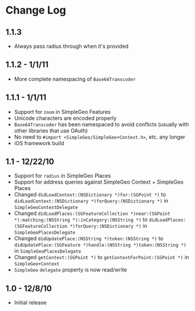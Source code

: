 # Change Log

## 1.1.3
* Always pass radius through when it's provided

## 1.1.2 - 1/1/11
* More complete namespacing of `Base64Transcoder`

## 1.1.1 - 1/1/11
* Support for `zoom` in SimpleGeo Features
* Unicode characters are encoded properly 
* `Base64Transcoder` has been namespaced to avoid conflicts (usually with other
  libraries that use OAuth) 
* No need to `#import <SimpleGeo/SimpleGeo+Context.h>`, etc. any longer
* iOS framework build

## 1.1 - 12/22/10

* Support for `radius` in SimpleGeo Places
* Support for address queries against SimpleGeo Context + SimpleGeo Places
* Changed `didLoadContext:(NSDictionary *)for:(SGPoint *)` to
  `didLoadContext:(NSDictionary *)forQuery:(NSDictionary *)` in
  `SimpleGeoContextDelegate`
* Changed `didLoadPlaces:(SGFeatureCollection *)near:(SGPoint *):matching:(NSString *):inCategory:(NSString *)`
  to `didLoadPlaces:(SGFeatureCollection *)forQuery:(NSDictionary *)` in
  `SimpleGeoPlacesDelegate`
* Changed `didUpdatePlace:(NSString *)token:(NSString *)` to
  `didUpdatePlace:(SGFeature *)handle:(NSString *)token:(NSString *)` in
  `SimpleGeoPlacesDelegate`
* Changed `getContext:(SGPoint *)` to `getContextForPoint:(SGPoint *)` in
  `SimpleGeo+Context`
* `SimpleGeo` `delegate` property is now read/write

## 1.0 - 12/8/10

* Initial release
